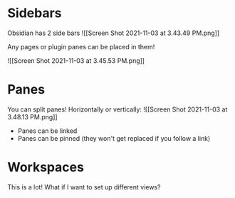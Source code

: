 # Sidebars
Obsidian has 2 side bars
![[Screen Shot 2021-11-03 at 3.43.49 PM.png]]

Any pages or plugin panes can be placed in them!

![[Screen Shot 2021-11-03 at 3.45.53 PM.png]]

# Panes
You can split panes! Horizontally or vertically:
![[Screen Shot 2021-11-03 at 3.48.13 PM.png]]

- Panes can be linked
- Panes can be pinned (they won't get replaced if you follow a link)
# Workspaces
This is a lot! What if I want to set up different views?